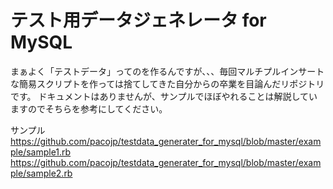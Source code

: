 # テスト用データジェネレータ for MySQL

まぁよく「テストデータ」ってのを作るんですが、、、毎回マルチプルインサートな簡易スクリプトを作っては捨てしてきた自分からの卒業を目論んだリポジトリです。
ドキュメントはありませんが、サンプルでほぼやれることは解説していますのでそちらを参考にしてください。

サンプル
https://github.com/pacojp/testdata_generater_for_mysql/blob/master/example/sample1.rb
https://github.com/pacojp/testdata_generater_for_mysql/blob/master/example/sample2.rb

